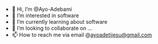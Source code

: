 - 👋 Hi, I’m @Ayo-Adebami
- 👀 I’m interested in software 
- 🌱 I’m currently learning about software
- 💞️ I’m looking to collaborate on ...
- 📫 How to reach me via email @ayoadetijesu@gmail.com

<!---
Ayo-Adebami/Ayo-Adebami is a ✨ special ✨ repository because its `README.md` (this file) appears on your GitHub profile.
You can click the Preview link to take a look at your changes.
--->
